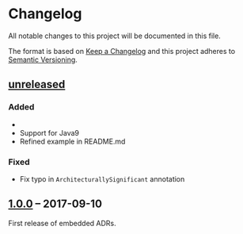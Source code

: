 # Changelog

All notable changes to this project will be documented in this file.

The format is based on [Keep a Changelog](http://keepachangelog.com/)
and this project adheres to [Semantic Versioning](http://semver.org/).

## [unreleased]

### Added
-
- Support for Java9
- Refined example in README.md

### Fixed

- Fix typo in `ArchitecturallySignificant` annotation

## [1.0.0] – 2017-09-10

First release of embedded ADRs.

[unreleased]: https://github.com/adr/e-adr/compare/1.0.0...main
[1.0.0]: https://github.com/adr/e-adr/releases/tag/1.0.0
